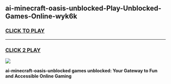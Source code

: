 
## ai-minecraft-oasis-unblocked-Play-Unblocked-Games-Online-wyk6k
<h3>
<a href="https://premium76.site?title=ai-minecraft-oasis-unblocked&ref=25A">CLICK TO PLAY</a></h3>
<hr>

<h3>
<a href="https://premium76.site?title=ai-minecraft-oasis-unblocked&ref=25A">CLICK 2 PLAY</a>
  
</h3>

<a href="https://premium76.site?title=ai-minecraft-oasis-unblocked&ref=25A"><img src="https://clearcache.store/games.png"></a>


**ai-minecraft-oasis-unblocked games unblocked: Your Gateway to Fun and Accessible Online Gaming**
